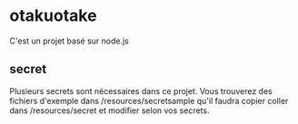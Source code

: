 # otakuotake

C'est un projet basé sur node.js

## secret  
Plusieurs secrets sont nécessaires dans ce projet. Vous trouverez des fichiers d'exemple dans /resources/secretsample qu'il faudra copier coller dans /resources/secret et modifier selon vos secrets.